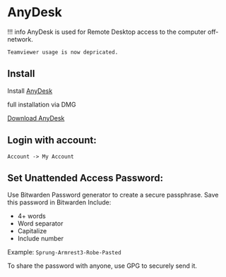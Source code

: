 # AnyDesk

!!! info
    AnyDesk is used for Remote Desktop access to the computer off-network. 

    Teamviewer usage is now depricated.

## Install

Install [AnyDesk](https://support.anydesk.com/knowledge/installation)  

full installation via DMG 

[Download AnyDesk](https://anydesk.com/en/downloads/mac-os)

## Login with account:

`Account -> My Account`

## Set Unattended Access Password:

Use Bitwarden Password generator to create a secure passphrase. Save this password in Bitwarden
Include:

- 4+ words
- Word separator
- Capitalize
- Include number

Example: 
`Sprung-Armrest3-Robe-Pasted`

To share the password with anyone, use GPG to securely send it. 
